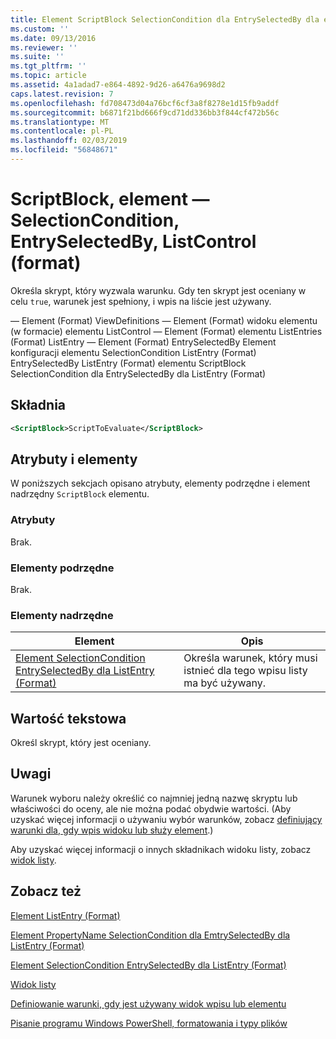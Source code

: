 ```yaml
---
title: Element ScriptBlock SelectionCondition dla EntrySelectedBy dla elementu ListControl (Format) | Dokumentacja firmy Microsoft
ms.custom: ''
ms.date: 09/13/2016
ms.reviewer: ''
ms.suite: ''
ms.tgt_pltfrm: ''
ms.topic: article
ms.assetid: 4a1adad7-e864-4892-9d26-a6476a9698d2
caps.latest.revision: 7
ms.openlocfilehash: fd708473d04a76bcf6cf3a8f8278e1d15fb9addf
ms.sourcegitcommit: b6871f21bd666f9cd71dd336bb3f844cf472b56c
ms.translationtype: MT
ms.contentlocale: pl-PL
ms.lasthandoff: 02/03/2019
ms.locfileid: "56848671"
---
```

# <a name="scriptblock-element-for-selectioncondition-for-entryselectedby-for-listcontrol-format"></a>ScriptBlock, element — SelectionCondition, EntrySelectedBy, ListControl (format)

Określa skrypt, który wyzwala warunku. Gdy ten skrypt jest oceniany w celu `true`, warunek jest spełniony, i wpis na liście jest używany.

— Element (Format) ViewDefinitions — Element (Format) widoku elementu (w formacie) elementu ListControl — Element (Format) elementu ListEntries (Format) ListEntry — Element (Format) EntrySelectedBy Element konfiguracji elementu SelectionCondition ListEntry (Format) EntrySelectedBy ListEntry (Format) elementu ScriptBlock SelectionCondition dla EntrySelectedBy dla ListEntry (Format)

## <a name="syntax"></a>Składnia

```xml
<ScriptBlock>ScriptToEvaluate</ScriptBlock>
```

## <a name="attributes-and-elements"></a>Atrybuty i elementy

W poniższych sekcjach opisano atrybuty, elementy podrzędne i element nadrzędny `ScriptBlock` elementu.

### <a name="attributes"></a>Atrybuty

Brak.

### <a name="child-elements"></a>Elementy podrzędne

Brak.

### <a name="parent-elements"></a>Elementy nadrzędne

|Element|Opis|
|-------------|-----------------|
|[Element SelectionCondition EntrySelectedBy dla ListEntry (Format)](./selectioncondition-element-for-entryselectedby-for-listcontrol-format.md)|Określa warunek, który musi istnieć dla tego wpisu listy ma być używany.|

## <a name="text-value"></a>Wartość tekstowa

Określ skrypt, który jest oceniany.

## <a name="remarks"></a>Uwagi

Warunek wyboru należy określić co najmniej jedną nazwę skryptu lub właściwości do oceny, ale nie można podać obydwie wartości. (Aby uzyskać więcej informacji o używaniu wybór warunków, zobacz [definiujący warunki dla, gdy wpis widoku lub służy element](./defining-conditions-for-displaying-data.md).)

Aby uzyskać więcej informacji o innych składnikach widoku listy, zobacz [widok listy](./creating-a-list-view.md).

## <a name="see-also"></a>Zobacz też

[Element ListEntry (Format)](./listentry-element-for-listcontrol-format.md)

[Element PropertyName SelectionCondition dla EmtrySelectedBy dla ListEntry (Format)](./propertyname-element-for-selectioncondition-for-entryselectedby-for-listcontrol-format.md)

[Element SelectionCondition EntrySelectedBy dla ListEntry (Format)](./selectioncondition-element-for-entryselectedby-for-listcontrol-format.md)

[Widok listy](./creating-a-list-view.md)

[Definiowanie warunki, gdy jest używany widok wpisu lub elementu](./defining-conditions-for-displaying-data.md)

[Pisanie programu Windows PowerShell, formatowania i typy plików](./writing-a-powershell-formatting-file.md)
